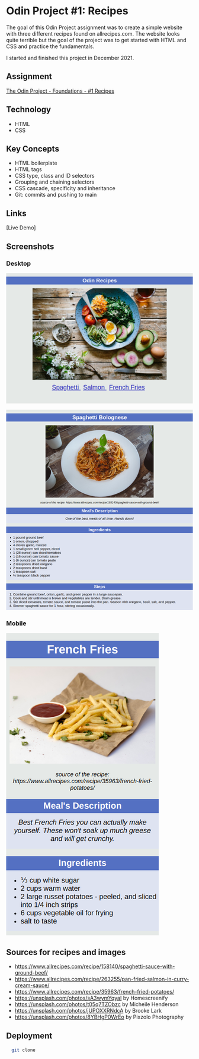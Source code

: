# Odin Project #1: Recipes

The goal of this Odin Project assignment was to create a simple website with three different recipes found on allrecipes.com. The website looks quite terrible but the goal of the project was to get started with HTML and CSS and practice the fundamentals.

I started and finished this project in December 2021. 

## Assignment

[The Odin Project - Foundations - #1 Recipes](https://www.theodinproject.com/lessons/foundations-recipes)

## Technology

- HTML
- CSS

## Key Concepts

- HTML boilerplate
- HTML tags
- CSS type, class and ID selectors
- Grouping and chaining selectors
- CSS cascade, specificity and inheritance
- Git: commits and pushing to main

## Links

[Live Demo]

## Screenshots

### Desktop

![Desktop Screenshot](screenshots/desktop1.png)

![Desktop Screenshot](screenshots/desktop2.png)

### Mobile

![Mobile Screenshot](screenshots/mobile.png)

## Sources for recipes and images

- https://www.allrecipes.com/recipe/158140/spaghetti-sauce-with-ground-beef/
- https://www.allrecipes.com/recipe/263255/pan-fried-salmon-in-curry-cream-sauce/
- https://www.allrecipes.com/recipe/35963/french-fried-potatoes/
- https://unsplash.com/photos/sA3wymYqyaI by Homescreenify
- https://unsplash.com/photos/t05q7TZObzc by Micheile Henderson
- https://unsplash.com/photos/jUPOXXRNdcA by Brooke Lark
- https://unsplash.com/photos/8YBHgP0WrEo by Pixzolo Photography
  

## Deployment

```bash
  git clone
```
